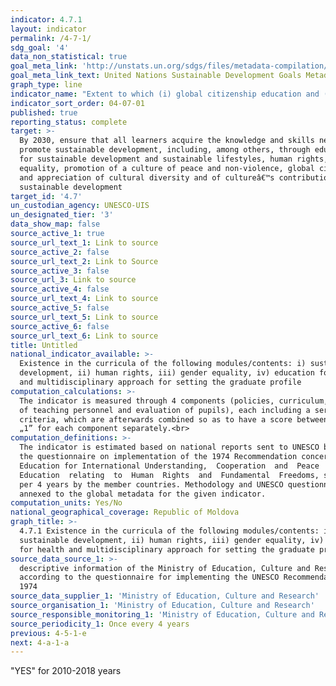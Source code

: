 ```yaml
---
indicator: 4.7.1
layout: indicator
permalink: /4-7-1/
sdg_goal: '4'
data_non_statistical: true
goal_meta_link: 'http://unstats.un.org/sdgs/files/metadata-compilation/Metadata-Goal-4.pdf'
goal_meta_link_text: United Nations Sustainable Development Goals Metadata (pdf 210kB)
graph_type: line
indicator_name: "Extent to which (i) global citizenship education and (ii) education for sustainable development, including gender equality and human rights, are mainstreamed at all levels in: (a) national education policies; (b) curricula; (c) teacher education; and (d)\_student assessment"
indicator_sort_order: 04-07-01
published: true
reporting_status: complete
target: >-
  By 2030, ensure that all learners acquire the knowledge and skills needed to
  promote sustainable development, including, among others, through education
  for sustainable development and sustainable lifestyles, human rights, gender
  equality, promotion of a culture of peace and non-violence, global citizenship
  and appreciation of cultural diversity and of cultureâ€™s contribution to
  sustainable development
target_id: '4.7'
un_custodian_agency: UNESCO-UIS
un_designated_tier: '3'
data_show_map: false
source_active_1: true
source_url_text_1: Link to source
source_active_2: false
source_url_text_2: Link to Source
source_active_3: false
source_url_3: Link to source
source_active_4: false
source_url_text_4: Link to source
source_active_5: false
source_url_text_5: Link to source
source_active_6: false
source_url_text_6: Link to source
title: Untitled
national_indicator_available: >-
  Existence in the curricula of the following modules/contents: i) sustainable
  development, ii) human rights, iii) gender equality, iv) education for health
  and multidisciplinary approach for setting the graduate profile
computation_calculations: >-
  The indicator is measured through 4 components (policies, curriculum, training
  of teaching personnel and evaluation of pupils), each including a series of
  criteria, which are afterwards combined so as to have a score between „0” and
  „1” for each component separately.<br>
computation_definitions: >-
  The indicator is estimated based on national reports sent to UNESCO based on
  the questionnaire on implementation of the 1974 Recommendation concerning
  Education for International Understanding,  Cooperation  and  Peace  and 
  Education  relating  to  Human  Rights  and  Fundamental  Freedoms, sent once
  per 4 years by the member countries. Methodology and UNESCO questionnaire are
  annexed to the global metadata for the given indicator.
computation_units: Yes/No
national_geographical_coverage: Republic of Moldova
graph_title: >-
  4.7.1 Existence in the curricula of the following modules/contents: i)
  sustainable development, ii) human rights, iii) gender equality, iv) education
  for health and multidisciplinary approach for setting the graduate profile 
source_data_source_1: >-
  descriptive information of the Ministry of Education, Culture and Research,
  according to the questionnaire for implementing the UNESCO Recommendation
  1974 
source_data_supplier_1: 'Ministry of Education, Culture and Research'
source_organisation_1: 'Ministry of Education, Culture and Research'
source_responsible_monitoring_1: 'Ministry of Education, Culture and Research'
source_periodicity_1: Once every 4 years
previous: 4-5-1-e
next: 4-a-1-a
---
```

"YES" for 2010-2018 years